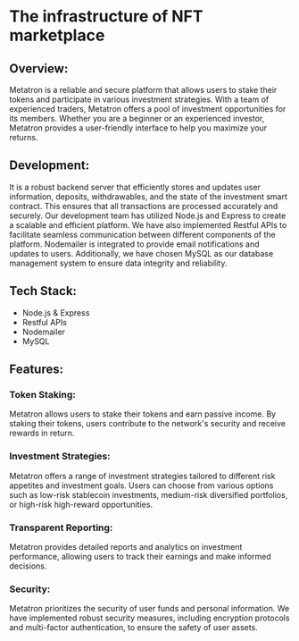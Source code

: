 # The infrastructure of NFT marketplace

## Overview:
Metatron is a reliable and secure platform that allows users to stake their tokens and participate in various investment strategies. With a team of experienced traders, Metatron offers a pool of investment opportunities for its members. Whether you are a beginner or an experienced investor, Metatron provides a user-friendly interface to help you maximize your returns.


## Development:
It is a robust backend server that efficiently stores and updates user information, deposits, withdrawables, and the state of the investment smart contract. This ensures that all transactions are processed accurately and securely. Our development team has utilized Node.js and Express to create a scalable and efficient platform. We have also implemented Restful APIs to facilitate seamless communication between different components of the platform. Nodemailer is integrated to provide email notifications and updates to users. Additionally, we have chosen MySQL as our database management system to ensure data integrity and reliability.


## Tech Stack:
- Node.js & Express
- Restful APIs
- Nodemailer
- MySQL



## Features:

### Token Staking: 
Metatron allows users to stake their tokens and earn passive income. By staking their tokens, users contribute to the network's security and receive rewards in return.

### Investment Strategies: 
Metatron offers a range of investment strategies tailored to different risk appetites and investment goals. Users can choose from various options such as low-risk stablecoin investments, medium-risk diversified portfolios, or high-risk high-reward opportunities.

### Transparent Reporting: 
Metatron provides detailed reports and analytics on investment performance, allowing users to track their earnings and make informed decisions.

### Security: 
Metatron prioritizes the security of user funds and personal information. We have implemented robust security measures, including encryption protocols and multi-factor authentication, to ensure the safety of user assets.
